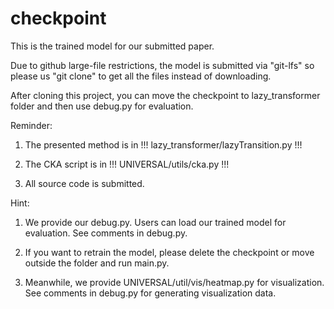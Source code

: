 # checkpoint
This is the trained model for our submitted paper.

Due to github large-file restrictions, the model is submitted via "git-lfs" so please us "git clone" to get all the files instead of downloading.


After cloning this project, you can move the checkpoint to lazy_transformer folder and then use debug.py for evaluation.


Reminder:

1. The presented method is in   !!!  lazy_transformer/lazyTransition.py !!!

2. The CKA script is in !!! UNIVERSAL/utils/cka.py !!!

3. All source code is submitted.

Hint:

1. We provide our debug.py. Users can load our trained model for evaluation. See comments in debug.py.

2. If you want to retrain the model, please delete the checkpoint or move outside the folder and run main.py.

3. Meanwhile, we provide UNIVERSAL/util/vis/heatmap.py for visualization. See comments in debug.py for generating visualization data.
